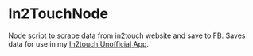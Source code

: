 # In2TouchNode

Node script to scrape data from in2touch website and save to FB. Saves data for use in my [In2touch Unofficial App](https://github.com/garethweaver/in2touch-unofficial).
